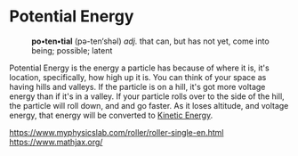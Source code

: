 <title>Potential Energy</title>
<link rel=stylesheet href=docs.css />
<h1>Potential Energy</h1>

<dd>
<b>po•ten•tial</b> (pə-ten‘shəl) <i>adj.</i> that can, but has not yet, come into being; possible; latent
</dd>


Potential Energy is the energy a particle has because of where it is, it's location, specifically, how high up it is.  You can think of your space as having hills and valleys.  If the particle is on a hill, it's got more voltage energy than if it's in a valley.  If your particle rolls over to the side of the hill, the particle will roll down, and and go faster.  As it loses altitude, and voltage energy, that energy will be converted to <a href=kinetic.html>Kinetic Energy</a>.

https://www.myphysicslab.com/roller/roller-single-en.html
https://www.mathjax.org/
